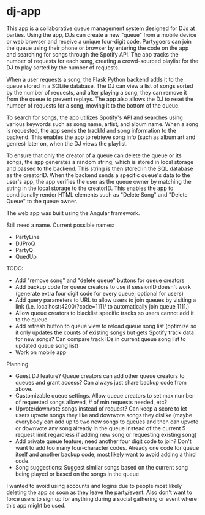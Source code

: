 # dj-app

This app is a collaborative queue management system designed for DJs at parties. Using the app, DJs can create a new "queue" from a mobile device or web browser and receive a unique four-digit code. Partygoers can join the queue using their phone or browser by entering the code on the app and searching for songs through the Spotify API. The app tracks the number of requests for each song, creating a crowd-sourced playlist for the DJ to play sorted by the number of requests.

When a user requests a song, the Flask Python backend adds it to the queue stored in a SQLite database. The DJ can view a list of songs sorted by the number of requests, and after playing a song, they can remove it from the queue to prevent replays. The app also allows the DJ to reset the number of requests for a song, moving it to the bottom of the queue.

To search for songs, the app utilizes Spotify's API and searches using various keywords such as song name, artist, and album name. When a song is requested, the app sends the trackId and song information to the backend. This enables the app to retrieve song info (such as album art and genres) later on, when the DJ views the playlist.

To ensure that only the creator of a queue can delete the queue or its songs, the app generates a random string, which is stored in local storage and passed to the backend. This string is then stored in the SQL database as the creatorID. When the backend sends a specific queue's data to the user's app, the app verifies the user as the queue owner by matching the string in the local storage to the creatorID. This enables the app to conditionally render HTML elements such as "Delete Song" and "Delete Queue" to the queue owner.

The web app was built using the Angular framework.

Still need a name. Current possible names:

* PartyLine
* DJProQ
* PartyQ
* QuedUp

TODO:

* Add "remove song" and "delete queue" buttons for queue creators
* Add backup code for queue creators to use if sessionID doesn't work (generate extra four digit code for every queue; optional for users)
* Add query parameters to URL to allow users to join queues by visiting a link (i.e. localhost:4200/?code=1111/ to automatically join queue 1111.)
* Allow queue creators to blacklist specific tracks so users cannot add it to the queue
* Add refresh button to queue view to reload queue song list (optimize so it only updates the counts of existing songs but gets Spotify track data for new songs? Can compare track IDs in current queue song list to updated queue song list)
* Work on mobile app

Planning:

* Guest DJ feature? Queue creators can add other queue creators to queues and grant access? Can always just share backup code from above.
* Customizable queue settings. Allow queue creators to set max number of requested songs allowed, # of min requests needed, etc?
* Upvote/downvote songs instead of request? Can keep a score to let users upvote songs they like and downvote songs they dislike (maybe everybody can add up to two new songs to queues and then can upvote or downvote any song already in the queue instead of the current 5 request limit regardless if adding new song or requesting existing song)
* Add private queue feature; need another four digit code to join? Don't want to add too many four-character codes. Already one code for queue itself and another backup code, most likely want to avoid adding a third code.
* Song suggestions: Suggest similar songs based on the current song being played or based on the songs in the queue

I wanted to avoid using accounts and logins due to people most likely deleting the app as soon as they leave the party/event. Also don't want to force users to sign up for anything during a social gathering or event where this app might be used.
